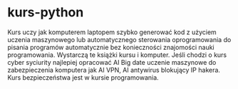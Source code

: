 # kurs-python
Kurs uczy jak komputerem laptopem szybko generować kod z użyciem uczenia maszynowego lub automatycznego sterowania oprogramowania do pisania programów automatycznie bez konieczności znajomości nauki programowania. Wystarczą te książki kursu i komputer. 
Jeśli chodzi o kurs cyber syciurity najlepiej opracować AI Big date uczenie maszynowe do zabezpieczenia komputera jak AI VPN, AI antywirus blokujący IP hakera. Kurs bezpieczeństwa jest w kursie programowania.
